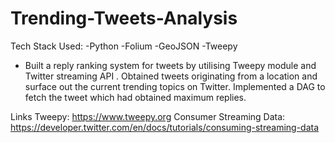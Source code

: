 # Trending-Tweets-Analysis

Tech Stack Used:
-Python
-Folium
-GeoJSON
-Tweepy

- Built a reply ranking system for tweets by utilising Tweepy module and Twitter streaming API . Obtained tweets originating
from a location and surface out the current trending topics on Twitter. Implemented a DAG to fetch the tweet which had obtained maximum replies.

Links
Tweepy: https://www.tweepy.org
Consumer Streaming Data: https://developer.twitter.com/en/docs/tutorials/consuming-streaming-data
